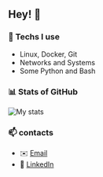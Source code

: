 ## Hey! 👋

### 🔧 Techs I use
- Linux, Docker, Git
- Networks and Systems
- Some Python and Bash

### 📊 Stats of GitHub
![My stats](https://github-readme-stats.vercel.app/api?username=NBC0711-car&show_icons=true&theme=tokyonight)

### 📫 contacts
- ✉️ [Email](mailto:emailprueba@ejemplo.co)
- 💼 [LinkedIn](https://www.linkedin.com/in/tuusuario/)
<!--
**NBC0711-car/NBC0711-car** is a ✨ _special_ ✨ repository because its `README.md` (this file) appears on your GitHub profile.

Here are some ideas to get you started:

- 🔭 I’m currently working on ...
- 🌱 I’m currently learning ...
- 👯 I’m looking to collaborate on ...
- 🤔 I’m looking for help with ...
- 💬 Ask me about ...
- 📫 How to reach me: ...
- 😄 Pronouns: ...
- ⚡ Fun fact: ...
-->
